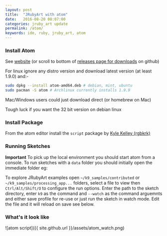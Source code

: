 ```yaml
---
layout: post
title:  "JRubyArt with atom"
date:   2016-08-20 08:07:00
categories: jruby_art update
permalink: /atom/
keywords: ide, ruby, jruby_art, atom
---
```

### Install Atom ###

See [website][atom] (or scroll to bottom of [releases page for downloads][releases] on github)

For linux ignore any distro version and download latest version (at least 1.9.0) and:-

```bash
sudo dpkg --install atom-amd64.deb # debian, mint, ubuntu
sudo pacman -S atom # Archlinux currently installs 1.9.9
```

Mac/Windows users could just download direct (or homebrew on Mac)

Tough luck if you want the 32 bit version on debian linux

### Install Package ###

From the atom editor install the `script` package by [Kyle Kelley (rgbkrk)][script]

### Running Sketches ###

__Important__ To pick up the local environment you should start atom from a console.
To run sketches with a `data` folder you should initially open the immediate folder eg:

To explore JRubyArt examples open `~/k9_samples/contributed` or `~/k9_samples/processing_app...` folders, select a file to view then `Ctrl/Alt/Shift/O` to configure the run options. Enter the path to the sketch directory, enter `k9` as the command and `--watch` as the command arguemnts and either save profile for re-use or just run the sketch in watch mode. Edit the file and it will reload on save see below.

### What's it look like ###

![atom script]({{ site.github.url }}/assets/atom_watch.png)

[script]:https://atom.io/packages/script
[atom]:https://atom.io/
[releases]:https://github.com/atom/atom/releases/tag/v1.9.0
